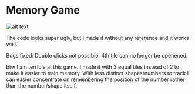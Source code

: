 

# Memory Game

![alt text](https://repository-images.githubusercontent.com/435514581/e94626bf-2160-49a6-88a0-8cda25defc57)

The code looks super ugly, but I made it without any reference and it works well.

Bugs fixed: Double clicks not possible, 4th tile can no longer be openened. 

btw I am terrible at this game.
I made it with 3 equal tiles instead of 2 to make it easier to train memory. 
With less distinct shapes/numbers to track I can easier concentrate on remembering the position 
of the number rather than the number/shape itself.